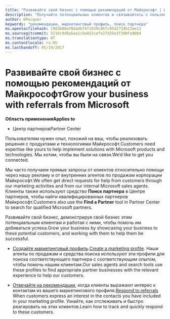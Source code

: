 ```yaml
---
title: "Развивайте свой бизнес с помощью рекомендаций от Майкрософт | Центр партнеров"
description: "Получайте потенциальных клиентов и связывайтесь с пользователями, которым нужна помощь в реализации продуктов и решений Майкрософт."
author: KPacquer
keywords: "рекомендации, маркетинговый профиль, поиск партнера"
ms.openlocfilehash: 1903b08af0dadbf4fc639c06fc95d2734b13ee11
ms.sourcegitcommit: 5216c9d8a5aa1cbe825cefe27d35e3f380fa90b4
ms.translationtype: HT
ms.contentlocale: ru-RU
ms.lasthandoff: 05/19/2017
---
```

# <a name="grow-your-business-with-referrals-from-microsoft"></a><span data-ttu-id="940af-104">Развивайте свой бизнес с помощью рекомендаций от Майкрософт</span><span class="sxs-lookup"><span data-stu-id="940af-104">Grow your business with referrals from Microsoft</span></span>

**<span data-ttu-id="940af-105">Область применения</span><span class="sxs-lookup"><span data-stu-id="940af-105">Applies to</span></span>**

-  <span data-ttu-id="940af-106">Центр партнеров</span><span class="sxs-lookup"><span data-stu-id="940af-106">Partner Center</span></span>

<span data-ttu-id="940af-107">Пользователям нужен опыт, похожий на ваш, чтобы реализовать решения с продуктами и технологиями Майкрософт.</span><span class="sxs-lookup"><span data-stu-id="940af-107">Customers need expertise like yours to help implement solutions with Microsoft products and technologies.</span></span> <span data-ttu-id="940af-108">Мы хотим, чтобы вы были на связи.</span><span class="sxs-lookup"><span data-stu-id="940af-108">We’d like to get you connected.</span></span>

<span data-ttu-id="940af-109">Мы часто получаем прямые запросы от клиентов относительно помощи через нашу рекламу и от внутренних агентов по продажам корпорации Майкрософт.</span><span class="sxs-lookup"><span data-stu-id="940af-109">We often get direct requests for help from customers through our marketing activities and from our internal Microsoft sales agents.</span></span> <span data-ttu-id="940af-110">Клиенты также используют средство **Поиск партнера** в Центре партнеров, чтобы найти квалифицированных партнеров Майкрософт.</span><span class="sxs-lookup"><span data-stu-id="940af-110">Customers also use the **Find a Partner** tool in Partner Center to search for qualified Microsoft partners.</span></span> 

<span data-ttu-id="940af-111">Развивайте свой бизнес, демонстрируя свой бизнес этим потенциальным клиентам и работая с ними, чтобы помочь им добиваться успеха.</span><span class="sxs-lookup"><span data-stu-id="940af-111">Grow your business by showcasing your business to these potential customers, and working with them to help them be successful.</span></span>

*  <span data-ttu-id="940af-112">[Создайте маркетинговый профиль](create-a-marketing-profile.md).</span><span class="sxs-lookup"><span data-stu-id="940af-112">[Create a marketing profile](create-a-marketing-profile.md).</span></span> <span data-ttu-id="940af-113">Наши агенты по продажам и средства поиска используют эти профили для поиска соответствующего партнера с соответствующим опытом, чтобы помочь нашим клиентам.</span><span class="sxs-lookup"><span data-stu-id="940af-113">Our sales agents and search tools use these profiles to find appropriate partner businesses with the relevant experience to help our customers.</span></span>

*  <span data-ttu-id="940af-114">[Отвечайте на рекомендации](responding-to-referrals.md), когда клиенты выражают интерес к контактам из вашего маркетингового профиля.</span><span class="sxs-lookup"><span data-stu-id="940af-114">[Respond to referrals](responding-to-referrals.md) When customers express an interest in the contacts you have included in your marketing profile.</span></span> <span data-ttu-id="940af-115">Узнайте, как отслеживать и быстро реагировать на этих клиентов.</span><span class="sxs-lookup"><span data-stu-id="940af-115">Learn how to track and quickly respond to these customers.</span></span>
